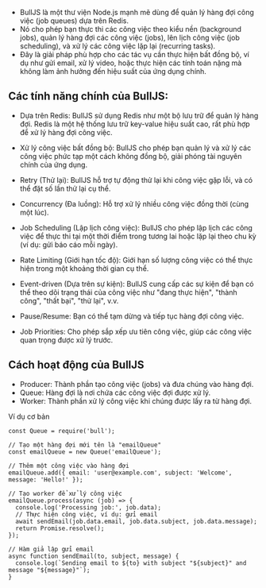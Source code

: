 
- BullJS là một thư viện Node.js mạnh mẽ dùng để quản lý hàng đợi công việc (job queues) dựa trên Redis.
- Nó cho phép bạn thực thi các công việc theo kiểu nền (background jobs), quản lý hàng đợi các công việc (jobs), lên lịch công việc (job scheduling), và xử lý các công việc lặp lại (recurring tasks).
- Đây là giải pháp phù hợp cho các tác vụ cần thực hiện bất đồng bộ, ví dụ như gửi email, xử lý video, hoặc thực hiện các tính toán nặng mà không làm ảnh hưởng đến hiệu suất của ứng dụng chính.

## Các tính năng chính của BullJS:
- Dựa trên Redis: BullJS sử dụng Redis như một bộ lưu trữ để quản lý hàng đợi. Redis là một hệ thống lưu trữ key-value hiệu suất cao, rất phù hợp để xử lý hàng đợi công việc.

- Xử lý công việc bất đồng bộ: BullJS cho phép bạn quản lý và xử lý các công việc phức tạp một cách không đồng bộ, giải phóng tài nguyên chính của ứng dụng.

- Retry (Thử lại): BullJS hỗ trợ tự động thử lại khi công việc gặp lỗi, và có thể đặt số lần thử lại cụ thể.

- Concurrency (Đa luồng): Hỗ trợ xử lý nhiều công việc đồng thời (cùng một lúc).

- Job Scheduling (Lập lịch công việc): BullJS cho phép lập lịch các công việc để thực thi tại một thời điểm trong tương lai hoặc lặp lại theo chu kỳ (ví dụ: gửi báo cáo mỗi ngày).

- Rate Limiting (Giới hạn tốc độ): Giới hạn số lượng công việc có thể thực hiện trong một khoảng thời gian cụ thể.

- Event-driven (Dựa trên sự kiện): BullJS cung cấp các sự kiện để bạn có thể theo dõi trạng thái của công việc như "đang thực hiện", "thành công", "thất bại", "thử lại", v.v.

- Pause/Resume: Bạn có thể tạm dừng và tiếp tục hàng đợi công việc.

- Job Priorities: Cho phép sắp xếp ưu tiên công việc, giúp các công việc quan trọng được xử lý trước.

## Cách hoạt động của BullJS
- Producer: Thành phần tạo công việc (jobs) và đưa chúng vào hàng đợi.
- Queue: Hàng đợi là nơi chứa các công việc đợi được xử lý.
- Worker: Thành phần xử lý công việc khi chúng được lấy ra từ hàng đợi.

Ví dụ cơ bản
```
const Queue = require('bull');

// Tạo một hàng đợi mới tên là "emailQueue"
const emailQueue = new Queue('emailQueue');

// Thêm một công việc vào hàng đợi
emailQueue.add({ email: 'user@example.com', subject: 'Welcome', message: 'Hello!' });

// Tạo worker để xử lý công việc
emailQueue.process(async (job) => {
  console.log('Processing job:', job.data);
  // Thực hiện công việc, ví dụ: gửi email
  await sendEmail(job.data.email, job.data.subject, job.data.message);
  return Promise.resolve();
});

// Hàm giả lập gửi email
async function sendEmail(to, subject, message) {
  console.log(`Sending email to ${to} with subject "${subject}" and message "${message}"`);
}
```